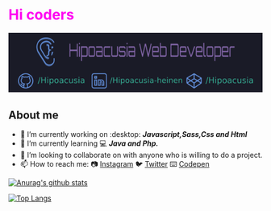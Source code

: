 <h1 style="color: #ff00f2;"> Hi coders </h1>

<p align="center">
  <img src="https://github.com/Hipoacusia/Hipoacusia/blob/main/bannergit.png?raw=true"/>
</p>

## About me

- 🔭 I’m currently working on :desktop: ***Javascript,Sass,Css and Html***
- 🌱 I’m currently learning :computer:  ***Java and Php.***
- 👯 I’m looking to collaborate on with anyone who is willing to do a project.
- 📫 How to reach me: :camera: [Instagram](https://www.instagram.com/heinenmiguel/) :bird: [Twitter](https://twitter.com/Miguel55712889) :keyboard: [Codepen](https://codepen.io/hipoacusia)

[![Anurag's github stats](https://github-readme-stats.vercel.app/api?username=Hipoacusia&show_icons=true&theme=tokyonight)](https://github.com/Hipoacusia/github-readme-stats)

[![Top Langs](https://github-readme-stats.vercel.app/api/top-langs/?username=Hipoacusia&show_icons=true&theme=tokyonight)](https://github.com/Hipoacusia/github-readme-stats)



